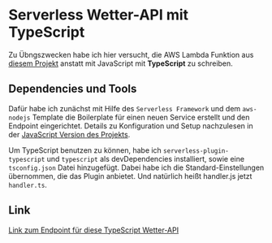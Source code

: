 # Serverless Wetter-API mit TypeScript

Zu Übngszwecken habe ich hier versucht, die AWS Lambda Funktion aus [diesem Projekt](https://github.com/evagrean/sls-wetter-api) anstatt mit JavaScript mit **TypeScript** zu schreiben.

## Dependencies und Tools

Dafür habe ich zunächst mit Hilfe des `Serverless Framework` und dem `aws-nodejs` Template die Boilerplate für einen neuen Service erstellt und den Endpoint eingerichtet. Details zu Konfiguration und Setup nachzulesen in der [JavaScript Version des Projekts](https://github.com/evagrean/sls-wetter-api).

Um TypeScript benutzen zu können, habe ich `serverless-plugin-typescript` und `typescript` als devDependencies installiert, sowie eine `tsconfig.json`  Datei hinzugefügt. Dabei habe ich die Standard-Einstellungen übernommen, die das Plugin anbietet. Und natürlich heißt handler.js jetzt `handler.ts`.

## Link

[Link zum Endpoint für diese TypeScript Wetter-API](https://0u8u73qc99.execute-api.eu-central-1.amazonaws.com/tsdev/wetter)






